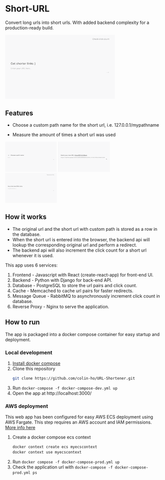 # Short-URL
Convert long urls into short urls. With added backend complexity for a production-ready build.
<p>
<img src="landing.png" alt="landing" width="70%">
</p>


## Features

- Choose a custom path name for the short url, i.e. 127.0.0.1/mypathname

- Measure the amount of times a short url was used
<p float="left">
   <img src="pathselect.png" alt="landing" width="33%">
   <img src="result.png" alt="landing" width="33%">
   <img src="clicks.png" alt="landing" width="33%">
</p>


## How it works
- The original url and the short url with custom path is stored as a row in the database.
- When the short url is entered into the browser, the backend api will lookup the corresponding original url and perform a redirect.
- The backend api will also increment the click count for a short url whenever it is used.

This app uses 6 services:

1. Frontend - Javascript with React (create-react-app) for front-end UI.
2. Backend - Python with Django for back-end API.
3. Database - PostgreSQL to store the url pairs and click count.
4. Cache - Memcached to cache url pairs for faster redirects.
5. Message Queue - RabbitMQ to asynchronously increment click count in database.
6. Reverse Proxy - Nginx to serve the application.

## How to run
The app is packaged into a docker compose container for easy startup and deployment.

### Local development
1. [Install docker compose](https://docs.docker.com/compose/install/)
2. Clone this repository
   ```bash
   git clone https://github.com/colin-ho/URL-Shortener.git
   ```
3. Run `docker-compose -f docker-compose-dev.yml up`
4. Open the app at http://localhost:3000/

### AWS deployment
This web app has been configured for easy AWS ECS deployment using AWS Fargate. This step requires an AWS account and IAM permissions. [More info here](https://docs.docker.com/cloud/ecs-integration/)
1. Create a docker compose ecs context
   ```bash
   docker context create ecs myecscontext
   docker context use myecscontext
   ```
2. Run `docker compose -f docker-compose-prod.yml up`
3. Check the application url with `docker-compose -f docker-compose-prod.yml ps`
